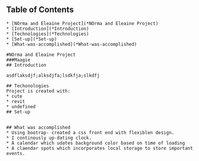 ## Table of Contents
    * [NOrma and Eleaine Project](*NOrma and Eleaine Project)
    * [Introduction](*Introduction)
    * [Technologies](*Technologies)
    * [Set-up](*Set-up)
    * [What-was-accomplished](*What-was-accomplished)
    
    #NOrma and Eleaine Project 
    ###Maagie
    ## Introduction
    
    asdflaksdjf;alksdjfa;lsdkfja;slkdfj
    
    ## Techonologies
    Project is created with:
    * cute
    * revit
    * undefined
    ## Set-up

    
    ## What was accomplished
    * Using bootrap- created a css front end with flexiblen design.
    * I continously up-dating clock.
    * A calendar which udates background color based on time of loading
    * A claendar spots which incorporates local storage to store important events.